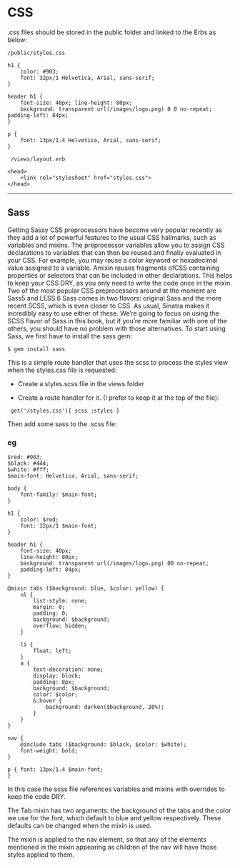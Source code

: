 # CSS

.css files should be stored in the public folder and linked to the Erbs as below:

```/public/styles.css```

```
h1 {
    color: #903;
    font: 32px/1 Helvetica, Arial, sans-serif;
}

header h1 {
    font-size: 40px; line-height: 80px;
    background: transparent url(/images/logo.png) 0 0 no-repeat; padding-left: 84px;
}

p {
    font: 13px/1.4 Helvetica, Arial, sans-serif; 
}
```

``` /views/layout.erb```
```
<head>
    <link rel="stylesheet" href="styles.css">
</head>
```
------
## Sass

Getting Sassy CSS preprocessors have become very popular recently as they add a lot of powerful features to the usual CSS hallmarks, such as variables and mixins. The preprocessor variables allow you to assign CSS declarations to variables that can then be reused and finally evaluated in your CSS. For example, you may reuse a color keyword or hexadecimal value assigned to a variable. Amixin reuses fragments ofCSS containing properties or selectors that can be included in other declarations. This helps to keep your CSS DRY, as you only need to write the code once in the mixin.
Two of the most popular CSS preprocessors around at the moment are Sass5 and LESS.6 Sass comes in two flavors: original Sass and the more recent SCSS, which is even closer to CSS. As usual, Sinatra makes it incredibly easy to use either of these. We’re going to focus on using the SCSS flavor of Sass in this book, but if you’re more familiar with one of the others, you should have no problem with those alternatives. To start using Sass, we first have to install the sass gem:

```
$ gem install sass
```

This is a simple route handler that uses the scss to process the styles view when the styles.css file is requested:

-   Create a styles.scss file in the views folder 

-   Create a route handler for it. (I prefer to keep it at the top of the file):

```
 get('/styles.css'){ scss :styles }
 ```
Then add some sass to the .scss file:

### eg

```
$red: #903;
$black: #444;
$white: #fff;
$main-font: Helvetica, Arial, sans-serif;

body {
    font-family: $main-font;
}

h1 {
    color: $red;
    font: 32px/1 $main-font;
}

header h1 {
    font-size: 40px;
    line-height: 80px;
    background: transparent url(/images/logo.png) 00 no-repeat;
    padding-left: 84px;
}

@mixin tabs ($background: blue, $color: yellow) {
    ul {
        list-style: none;
        margin: 0;
        padding: 0;
        background: $background;
        overflow: hidden;
    } 
    
    li { 
        float: left; 
    } 
    a {
        text-decoration: none;
        display: block; 
        padding: 8px;
        background: $background; 
        color: $color; 
        &:hover {
            background: darken($background, 20%);
        } 
    } 
} 

nav {
    @include tabs ($background: $black, $color: $white);
    font-weight: bold;
} 

p { font: 13px/1.4 $main-font;
}
```

In this case the scss file references variables and mixins with overrides to keep the code DRY.

The Tab mixin has two arguments: the background of the tabs and the color we use for the font, which default to blue and yellow respectively. These defaults can be changed when the mixin is used.

The mixin is applied to the nav element, so that any of the elements mentioned in the mixin appearing as children of the nav will have those styles applied to them.